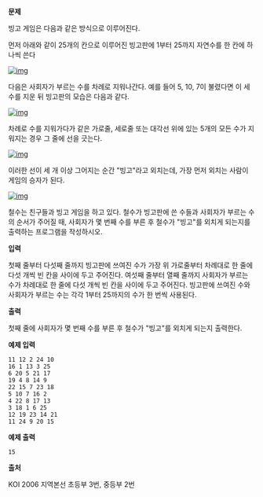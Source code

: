 **문제**

빙고 게임은 다음과 같은 방식으로 이루어진다.

먼저 아래와 같이 25개의 칸으로 이루어진 빙고판에 1부터 25까지 자연수를 한 칸에 하나씩 쓴다

[![img](https://postfiles.pstatic.net/MjAxOTEwMDVfMjg4/MDAxNTcwMjcwNDc0NDIw.bU_nJITCD2Ot41x3r_afKge2HYB5ghB5qI0OcFYZwAQg.MWTy2C31TPkZkeTxlHqH0A8rQJuN7tJUWMgzhxdQolcg.PNG.dhsin0468/image.png?type=w773)](https://blog.naver.com/PostView.nhn?blogId=dhsin0468&logNo=221669118427&parentCategoryNo=&categoryNo=22&viewDate=&isShowPopularPosts=false&from=postList#)

다음은 사회자가 부르는 수를 차례로 지워나간다. 예를 들어 5, 10, 7이 불렸다면 이 세 수를 지운 뒤 빙고판의 모습은 다음과 같다.

[![img](https://postfiles.pstatic.net/MjAxOTEwMDVfODUg/MDAxNTcwMjcwNDg0MjQw.6Lc5Zw5OCnNlOR4oA5kmz1aPpYQMA0jiLE0vWRRYTH8g.-mbeJLWrKgbGhsub6uYRTnpCtmxE7XCQkPdpusb3p2Mg.PNG.dhsin0468/image.png?type=w773)](https://blog.naver.com/PostView.nhn?blogId=dhsin0468&logNo=221669118427&parentCategoryNo=&categoryNo=22&viewDate=&isShowPopularPosts=false&from=postList#)

차례로 수를 지워가다가 같은 가로줄, 세로줄 또는 대각선 위에 있는 5개의 모든 수가 지워지는 경우 그 줄에 선을 긋는다.

[![img](https://postfiles.pstatic.net/MjAxOTEwMDVfMTQw/MDAxNTcwMjcwNDkyMDk2.P70QJrNfD7VxruiFM6u3VH8IM_fyh4LfHVPJQqyGEGwg.-ifdtJZRc-G_DuLOI9zQqbDJG1WsRFE6b3n7j9-pHe4g.PNG.dhsin0468/image.png?type=w773)](https://blog.naver.com/PostView.nhn?blogId=dhsin0468&logNo=221669118427&parentCategoryNo=&categoryNo=22&viewDate=&isShowPopularPosts=false&from=postList#)

이러한 선이 세 개 이상 그어지는 순간 "빙고"라고 외치는데, 가장 먼저 외치는 사람이 게임의 승자가 된다.

[![img](https://postfiles.pstatic.net/MjAxOTEwMDVfNDMg/MDAxNTcwMjcwNTAzMzA2.zeIHH2hFRv40lIUe1RnPydqYfyoDO9u4KrWuQE9kDnAg.58fP8q04xwJn8R1xq2EGeRZIQb4t-_sBgeu5zMSvJ4cg.PNG.dhsin0468/image.png?type=w773)](https://blog.naver.com/PostView.nhn?blogId=dhsin0468&logNo=221669118427&parentCategoryNo=&categoryNo=22&viewDate=&isShowPopularPosts=false&from=postList#)

철수는 친구들과 빙고 게임을 하고 있다. 철수가 빙고판에 쓴 수들과 사회자가 부르는 수의 순서가 주어질 때, 사회자가 몇 번째 수를 부른 후 철수가 "빙고"를 외치게 되는지를 출력하는 프로그램을 작성하시오.



**입력**

첫째 줄부터 다섯째 줄까지 빙고판에 쓰여진 수가 가장 위 가로줄부터 차례대로 한 줄에 다섯 개씩 빈 칸을 사이에 두고 주어진다. 여섯째 줄부터 열째 줄까지 사회자가 부르는 수가 차례대로 한 줄에 다섯 개씩 빈 칸을 사이에 두고 주어진다. 빙고판에 쓰여진 수와 사회자가 부르는 수는 각각 1부터 25까지의 수가 한 번씩 사용된다.

 

**출력**

첫째 줄에 사회자가 몇 번째 수를 부른 후 철수가 "빙고"를 외치게 되는지 출력한다.

**예제 입력**

```
11 12 2 24 10
16 1 13 3 25
6 20 5 21 17
19 4 8 14 9
22 15 7 23 18
5 10 7 16 2
4 22 8 17 13
3 18 1 6 25
12 19 23 14 21
11 24 9 20 15
```





**예제 출력**

```
15
```

 

**출처**

KOI 2006 지역본선 초등부 3번, 중등부 2번  